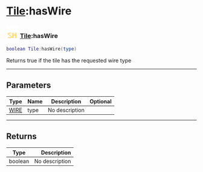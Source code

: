 # [Tile](../tile/README.md):hasWire

### <img src="../../.gitbook/assets/shared.png" width="32" height="32" /> [Tile](../tile/README.md):hasWire

```lua
boolean Tile:hasWire(type)
```

Returns true if the tile has the requested wire type<br>

-----------------
## Parameters

| Type   | Name | Description | Optional |
| ------ | ---- | ----------- | -------: |
| [WIRE](../wire/README.md) | type | No description |   |

-----------------
## Returns

| Type   | Description |
| ------ | ----------: |
| boolean | No description |
